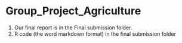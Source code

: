 # Group_Project_Agriculture

1) Our final report is in the Final submission folder.
2) R code (the word markdown format) in the final submission folder
